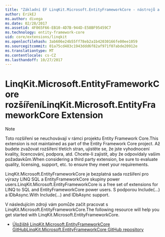 ```yaml
---
title: "Základní EF LinqKit.Microsoft.EntityFrameworkCore - nástrojů a rozšíření-"
author: ErikEJ
ms.author: divega
ms.date: 02/28/2017
ms.assetid: 4F065F66-EB10-4D7B-944D-E58BF95459C7
ms.technology: entity-framework-core
uid: core/extensions/linqkit
ms.openlocfilehash: 3ab606e24b55ff78eb2a1b42030166fe00ee1059
ms.sourcegitcommit: 01a75cd483c1943ddd6f82af971f07abde20912e
ms.translationtype: MT
ms.contentlocale: cs-CZ
ms.lasthandoff: 10/27/2017
---
```

# <a name="linqkitmicrosoftentityframeworkcore-extension"></a><span data-ttu-id="47a79-102">LinqKit.Microsoft.EntityFrameworkCore rozšíření</span><span class="sxs-lookup"><span data-stu-id="47a79-102">LinqKit.Microsoft.EntityFrameworkCore Extension</span></span>

> [!NOTE]  
> <span data-ttu-id="47a79-103">Toto rozšíření se neuchovávají v rámci projektu Entity Framework Core.</span><span class="sxs-lookup"><span data-stu-id="47a79-103">This extension is not maintained as part of the Entity Framework Core project.</span></span> <span data-ttu-id="47a79-104">Až budete zvažovat rozšíření třetích stran, ujistěte se, že jste vyhodnocení kvality, licencování, podpora, atd. Chcete-li zajistit, aby že odpovídaly vašim požadavkům.</span><span class="sxs-lookup"><span data-stu-id="47a79-104">When considering a third party extension, be sure to evaluate quality, licensing, support, etc. to ensure they meet your requirements.</span></span>

<span data-ttu-id="47a79-105">LinqKit.Microsoft.EntityFrameworkCore je bezplatná sada rozšíření pro výrazy LINQ SQL a EntityFrameworkCore skupiny power users.</span><span class="sxs-lookup"><span data-stu-id="47a79-105">LinqKit.Microsoft.EntityFrameworkCore is a free set of extensions for LINQ to SQL and EntityFrameworkCore power users.</span></span> <span data-ttu-id="47a79-106">S podporou Include(...) a IDbAsync.</span><span class="sxs-lookup"><span data-stu-id="47a79-106">With Include(...) and IDbAsync support.</span></span>

<span data-ttu-id="47a79-107">V následujícím zdroji vám pomůže začít pracovat s LinqKit.Microsoft.EntityFrameworkCore.</span><span class="sxs-lookup"><span data-stu-id="47a79-107">The following resource will help you get started with LinqKit.Microsoft.EntityFrameworkCore.</span></span>
* [<span data-ttu-id="47a79-108">Úložiště LinqKit.Microsoft.EntityFrameworkCore GitHub</span><span class="sxs-lookup"><span data-stu-id="47a79-108">LinqKit.Microsoft.EntityFrameworkCore GitHub repository</span></span>](https://github.com/scottksmith95/LINQKit/)
